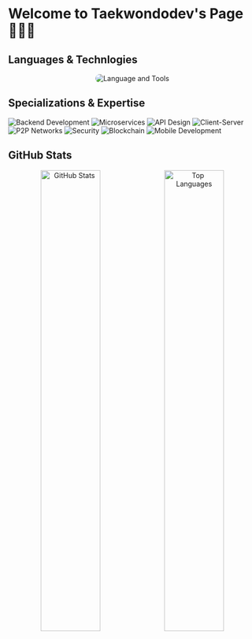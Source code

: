 # Welcome to Taekwondodev's Page👨🏻‍💻

## Languages & Technlogies
<p align="center">
<img src="https://skillicons.dev/icons?i=go,java,swift,ts,js,c,cpp,html,css,bash,spring,postgres,mongodb,kafka,redis,docker,aws,git,github" alt="Language and Tools" style="border-radius: 10px;"/>
</p>

## Specializations & Expertise
![Backend Development](https://img.shields.io/badge/Backend_Development-Expert-FF6B6B?style=flat-square)
![Microservices](https://img.shields.io/badge/Microservices-Expert-4CAF50?style=flat-square)
![API Design](https://img.shields.io/badge/API_Design-Expert-2196F3?style=flat-square)
![Client-Server](https://img.shields.io/badge/Client--Server-Advanced-4CAF50?style=flat-square)
![P2P Networks](https://img.shields.io/badge/P2P_Networks-Advanced-FF6B6B?style=flat-square)
![Security](https://img.shields.io/badge/Security-Expert-FF9800?style=flat-square)
![Blockchain](https://img.shields.io/badge/Blockchain-Advanced-9C27B0?style=flat-square)
![Mobile Development](https://img.shields.io/badge/Mobile_Development-Intermediate-607D8B?style=flat-square)

## GitHub Stats
<p align="center">
  <img alt="GitHub Stats" src="https://github-readme-stats.vercel.app/api?username=taekwondodev&show_icons=true&theme=radical&hide_border=true&count_private=true" width="49%"/>
  <img alt="Top Languages" src="https://github-readme-stats.vercel.app/api/top-langs/?username=taekwondodev&layout=compact&theme=radical&hide_border=true" width="49%"/>
</p>
